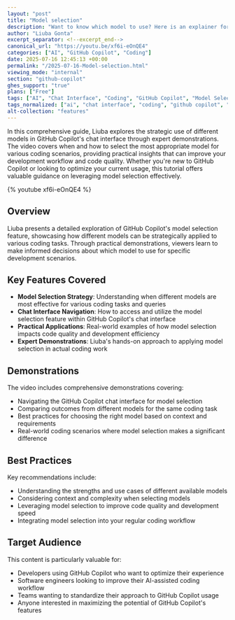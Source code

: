 ```yaml
---
layout: "post"
title: "Model selection"
description: "Want to know which model to use? Here is an explainer for it!"
author: "Liuba Gonta"
excerpt_separator: <!--excerpt_end-->
canonical_url: "https://youtu.be/xf6i-eOnQE4"
categories: ["AI", "GitHub Copilot", "Coding"]
date: 2025-07-16 12:45:13 +00:00
permalink: "/2025-07-16-Model-selection.html"
viewing_mode: "internal"
section: "github-copilot"
ghes_support: "true"
plans: ["Free"]
tags: ["AI", "Chat Interface", "Coding", "GitHub Copilot", "Model Selection", "Programming", "Software Development", "Videos", "VS Code"]
tags_normalized: ["ai", "chat interface", "coding", "github copilot", "model selection", "programming", "software development", "videos", "vs code"]
alt-collection: "features"
---
```


In this comprehensive guide, Liuba explores the strategic use of different models in GitHub Copilot's chat interface through expert demonstrations. The video covers when and how to select the most appropriate model for various coding scenarios, providing practical insights that can improve your development workflow and code quality. Whether you're new to GitHub Copilot or looking to optimize your current usage, this tutorial offers valuable guidance on leveraging model selection effectively.<!--excerpt_end-->

{% youtube xf6i-eOnQE4 %}

## Overview

Liuba presents a detailed exploration of GitHub Copilot's model selection feature, showcasing how different models can be strategically applied to various coding tasks. Through practical demonstrations, viewers learn to make informed decisions about which model to use for specific development scenarios.

## Key Features Covered

- **Model Selection Strategy**: Understanding when different models are most effective for various coding tasks and queries
- **Chat Interface Navigation**: How to access and utilize the model selection feature within GitHub Copilot's chat interface
- **Practical Applications**: Real-world examples of how model selection impacts code quality and development efficiency
- **Expert Demonstrations**: Liuba's hands-on approach to applying model selection in actual coding work

## Demonstrations

The video includes comprehensive demonstrations covering:

- Navigating the GitHub Copilot chat interface for model selection
- Comparing outcomes from different models for the same coding task
- Best practices for choosing the right model based on context and requirements
- Real-world coding scenarios where model selection makes a significant difference

## Best Practices

Key recommendations include:

- Understanding the strengths and use cases of different available models
- Considering context and complexity when selecting models
- Leveraging model selection to improve code quality and development speed
- Integrating model selection into your regular coding workflow

## Target Audience

This content is particularly valuable for:

- Developers using GitHub Copilot who want to optimize their experience
- Software engineers looking to improve their AI-assisted coding workflow
- Teams wanting to standardize their approach to GitHub Copilot usage
- Anyone interested in maximizing the potential of GitHub Copilot's features

